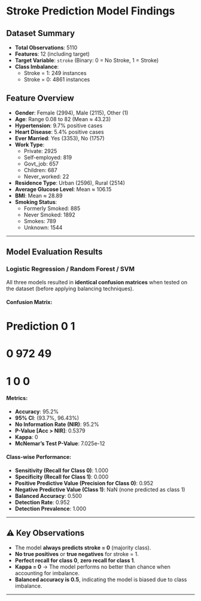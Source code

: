 # Stroke Prediction Model Findings

## Dataset Summary

- **Total Observations**: 5110
- **Features**: 12 (including target)
- **Target Variable**: `stroke` (Binary: 0 = No Stroke, 1 = Stroke)
- **Class Imbalance**:
  - Stroke = 1: 249 instances
  - Stroke = 0: 4861 instances

## Feature Overview

- **Gender**: Female (2994), Male (2115), Other (1)
- **Age**: Range 0.08 to 82 (Mean ≈ 43.23)
- **Hypertension**: 9.7% positive cases
- **Heart Disease**: 5.4% positive cases
- **Ever Married**: Yes (3353), No (1757)
- **Work Type**: 
  - Private: 2925  
  - Self-employed: 819  
  - Govt_job: 657  
  - Children: 687  
  - Never_worked: 22
- **Residence Type**: Urban (2596), Rural (2514)
- **Average Glucose Level**: Mean ≈ 106.15
- **BMI**: Mean ≈ 28.89
- **Smoking Status**:
  - Formerly Smoked: 885  
  - Never Smoked: 1892  
  - Smokes: 789  
  - Unknown: 1544

---

## Model Evaluation Results

### Logistic Regression / Random Forest / SVM

All three models resulted in **identical confusion matrices** when tested on the dataset (before applying balancing techniques).

#### Confusion Matrix:

# Prediction 0 1
# 0 972 49
# 1 0 0


#### Metrics:

- **Accuracy**: 95.2%
- **95% CI**: (93.7%, 96.43%)
- **No Information Rate (NIR)**: 95.2%
- **P-Value [Acc > NIR]**: 0.5379
- **Kappa**: 0
- **McNemar’s Test P-Value**: 7.025e-12

#### Class-wise Performance:

- **Sensitivity (Recall for Class 0)**: 1.000
- **Specificity (Recall for Class 1)**: 0.000
- **Positive Predictive Value (Precision for Class 0)**: 0.952
- **Negative Predictive Value (Class 1)**: NaN (none predicted as class 1)
- **Balanced Accuracy**: 0.500
- **Detection Rate**: 0.952
- **Detection Prevalence**: 1.000

---

## ⚠️ Key Observations

- The model **always predicts stroke = 0** (majority class).
- **No true positives** or **true negatives** for stroke = 1.
- **Perfect recall for class 0**, **zero recall for class 1**.
- **Kappa = 0** → The model performs no better than chance when accounting for imbalance.
- **Balanced accuracy is 0.5**, indicating the model is biased due to class imbalance.

---
